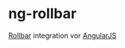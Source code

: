 ng-rollbar
==========

[Rollbar](https://rollbar.com/) integration vor [AngularJS](https://angularjs.org/)
